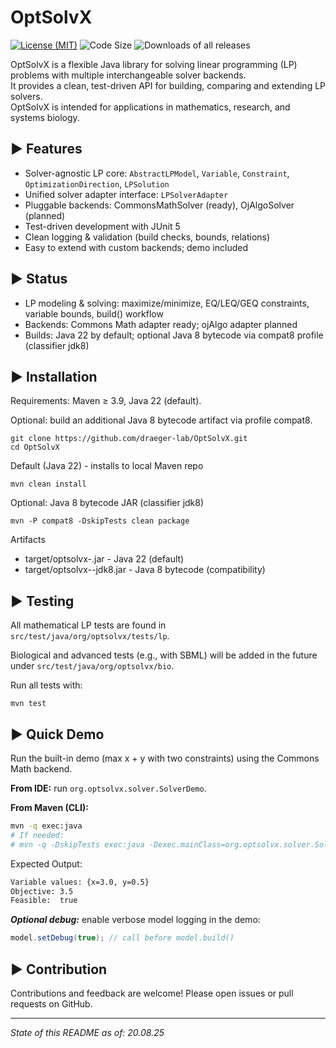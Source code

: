 # OptSolvX

<!--

Place for licenses, java links and passings. Inspired and copied from SBSCL and JSBML as an example

[![License: MIT](https://img.shields.io/badge/license-MIT-blue.svg)](LICENSE)
[![Java](https://img.shields.io/badge/Java-22-blue?logo=java&logoColor=white)](https://adoptium.net/de/temurin/releases/)
[![Build](https://github.com/draeger-lab/OptSolvX/actions/workflows/ci.yml/badge.svg)](https://github.com/draeger-lab/OptSolvX/actions)

-->

[![License (MIT)](https://img.shields.io/badge/license-MIT-blue.svg?style=plastic)](http://opensource.org/licenses/MIT)
![Code Size](https://img.shields.io/github/languages/code-size/draeger-lab/OptSolvX.svg?style=plastic)
![Downloads of all releases](https://img.shields.io/github/downloads/draeger-lab/OptSolvX/total.svg?style=plastic)

OptSolvX is a flexible Java library for solving linear programming (LP) problems with multiple interchangeable solver backends.  
It provides a clean, test-driven API for building, comparing and extending LP solvers.  
OptSolvX is intended for applications in mathematics, research, and systems biology.


► Features
----------------------------

- Solver-agnostic LP core: `AbstractLPModel`, `Variable`, `Constraint`, `OptimizationDirection`, `LPSolution`
- Unified solver adapter interface: `LPSolverAdapter`
- Pluggable backends: CommonsMathSolver (ready), OjAlgoSolver (planned)
- Test-driven development with JUnit 5
- Clean logging & validation (build checks, bounds, relations)
- Easy to extend with custom backends; demo included


► Status
----------------------------

- LP modeling & solving: maximize/minimize, EQ/LEQ/GEQ constraints, variable bounds, build() workflow
- Backends: Commons Math adapter ready; ojAlgo adapter planned
- Builds: Java 22 by default; optional Java 8 bytecode via compat8 profile (classifier jdk8)


► Installation
----------------------------

Requirements: Maven ≥ 3.9, Java 22 (default). 

Optional: build an additional Java 8 bytecode artifact via profile compat8.

```
git clone https://github.com/draeger-lab/OptSolvX.git
cd OptSolvX
```

Default (Java 22) - installs to local Maven repo
```
mvn clean install
```

Optional: Java 8 bytecode JAR (classifier jdk8)
```
mvn -P compat8 -DskipTests clean package
```

Artifacts
- target/optsolvx-<version>.jar - Java 22 (default)
- target/optsolvx-<version>-jdk8.jar - Java 8 bytecode (compatibility)


► Testing
----------------------------

All mathematical LP tests are found in `src/test/java/org/optsolvx/tests/lp`.

Biological and advanced tests (e.g., with SBML) will be added in the future under `src/test/java/org/optsolvx/bio`.

Run all tests with:

```
mvn test
```

<!--

► Getting started with OptSolvX
----------------------------

Please see the user manual at .

If you use JSBML, we encourage you to subscribe to or monitor via RSS the [jsbml-development](https://groups.google.com/forum/#!forum/jsbml-development) mailing list/web forum, where people discuss the development and use of JSBML.  Being a member of [jsbml-development](https://groups.google.com/forum/#!forum/jsbml-development) will enable you to keep in touch with the latest developments in JSBML as well as to ask questions and share your experiences with fellow developers and users of JSBML.

-->

► Quick Demo
----------------------------

Run the built-in demo (max x + y with two constraints) using the Commons Math backend.

**From IDE:** run `org.optsolvx.solver.SolverDemo`.

**From Maven (CLI):**
```bash
mvn -q exec:java
# If needed:
# mvn -q -DskipTests exec:java -Dexec.mainClass=org.optsolvx.solver.SolverDemo
```

Expected Output:
```bash
Variable values: {x=3.0, y=0.5}
Objective: 3.5
Feasible:  true
```

***Optional debug:*** enable verbose model logging in the demo:
```java
model.setDebug(true); // call before model.build()
```

► Contribution
----------------------------

Contributions and feedback are welcome! Please open issues or pull requests on GitHub.

---
*State of this README as of: 20.08.25*
